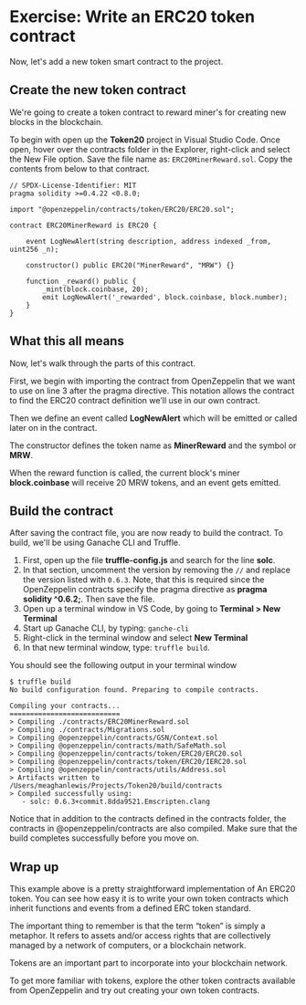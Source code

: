 # Exercise: Write an ERC20 token contract

Now, let's add a new token smart contract to the project.

## Create the new token contract

We're going to create a token contract to reward miner's for creating new blocks in the blockchain.

To begin with open up the **Token20** project in Visual Studio Code. Once open, hover over the contracts folder in the Explorer, right-click and select the New File option. Save the file name as: `ERC20MinerReward.sol`. Copy the contents from below to that contract.

```solidity
// SPDX-License-Identifier: MIT
pragma solidity >=0.4.22 <0.8.0;

import "@openzeppelin/contracts/token/ERC20/ERC20.sol";

contract ERC20MinerReward is ERC20 {

    event LogNewAlert(string description, address indexed _from, uint256 _n);

    constructor() public ERC20("MinerReward", "MRW") {}

    function _reward() public {
        _mint(block.coinbase, 20);
        emit LogNewAlert('_rewarded', block.coinbase, block.number);
    }
}
```

## What this all means

Now, let's walk through the parts of this contract.

First, we begin with importing the contract from OpenZeppelin that we want to use on line 3 after the pragma directive. This notation allows the contract to find the ERC20 contract definition we'll use in our own contract.

Then we define an event called **LogNewAlert** which will be emitted or called later on in the contract.

The constructor defines the token name as **MinerReward** and the symbol or **MRW**.

When the reward function is called, the current block's miner **block.coinbase** will receive 20 MRW tokens, and an event gets emitted.

## Build the contract

After saving the contract file, you are now ready to build the contract. To build, we'll be using Ganache CLI and Truffle.

1. First, open up the file **truffle-config.js** and search for the line **solc**.
1. In that section, uncomment the version by removing the `//` and replace the version listed with `0.6.3`. Note, that this is required since the OpenZeppelin contracts specify the pragma directive as **pragma solidity ^0.6.2;**. Then save the file.
1. Open up a terminal window in VS Code, by going to **Terminal > New Terminal**
1. Start up Ganache CLI, by typing: `ganche-cli`
1. Right-click in the terminal window and select **New Terminal**
1. In that new terminal window, type: `truffle build`.

You should see the following output in your terminal window

```output
$ truffle build
No build configuration found. Preparing to compile contracts.

Compiling your contracts...
===========================
> Compiling ./contracts/ERC20MinerReward.sol
> Compiling ./contracts/Migrations.sol
> Compiling @openzeppelin/contracts/GSN/Context.sol
> Compiling @openzeppelin/contracts/math/SafeMath.sol
> Compiling @openzeppelin/contracts/token/ERC20/ERC20.sol
> Compiling @openzeppelin/contracts/token/ERC20/IERC20.sol
> Compiling @openzeppelin/contracts/utils/Address.sol
> Artifacts written to /Users/meaghanlewis/Projects/Token20/build/contracts
> Compiled successfully using:
   - solc: 0.6.3+commit.8dda9521.Emscripten.clang
```

Notice that in addition to the contracts defined in the contracts folder, the contracts in @openzeppelin/contracts are also compiled. Make sure that the build completes successfully before you move on.

## Wrap up

This example above is a pretty straightforward implementation of An ERC20 token. You can see how easy it is to write your own token contracts which inherit functions and events from a defined ERC token standard.

The important thing to remember is that the term “token” is simply a metaphor. It refers to assets and/or access rights that are collectively managed by a network of computers, or a blockchain network.

Tokens are an important part to incorporate into your blockchain network.

To get more familiar with tokens, explore the other token contracts available from OpenZeppelin and try out creating your own token contracts.
